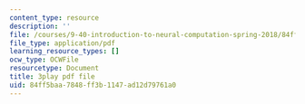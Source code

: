 ```yaml
---
content_type: resource
description: ''
file: /courses/9-40-introduction-to-neural-computation-spring-2018/84ff5baa7848ff3b1147ad12d79761a0_Hf1Ma9YkOMY.pdf
file_type: application/pdf
learning_resource_types: []
ocw_type: OCWFile
resourcetype: Document
title: 3play pdf file
uid: 84ff5baa-7848-ff3b-1147-ad12d79761a0
---
```

